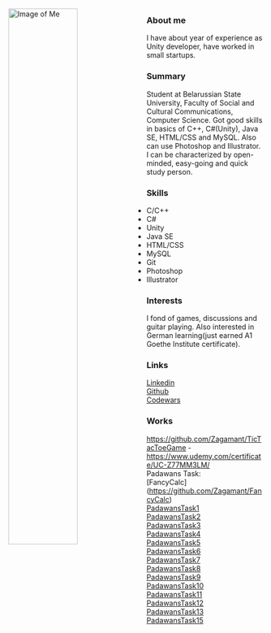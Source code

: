 <img src="https://pp.userapi.com/c622720/v622720349/4ecc1/8lyuMepX6rc.jpg" alt="Image of Me" width="52%" height="52%" align="left" style="margin-right: 2%; margin-bottom: 2%;margin-top: 2%;">

### About me
I have about year of experience as Unity developer, have worked in small startups.


### Summary
Student at Belarussian State University, Faculty of Social and Cultural Communications, Computer Science. Got good skills in basics of C++, C#(Unity), Java SE, HTML/CSS and MySQL. Also can use Photoshop and Illustrator. I can be characterized by open-minded, easy-going and quick study person. 

### Skills
- С/С++
- С#
- Unity
- Java SE
- HTML/CSS
- MySQL
- Git
- Photoshop
- Illustrator

### Interests
I fond of games, discussions and guitar playing.
Also interested in German learning(just earned A1 Goethe Institute certificate).

### Links
[Linkedin](https://www.linkedin.com/in/zagamant/) <br>
[Github](https://github.com/zagamant) <br>
[Codewars](https://www.codewars.com/users/zagamant) <br>

### Works
https://github.com/Zagamant/TicTacToeGame - https://www.udemy.com/certificate/UC-Z77MM3LM/ <br>
Padawans Task: <br>
[FancyCalc] (https://github.com/Zagamant/FancyCalc) <br>
[PadawansTask1](https://github.com/Zagamant/padawanstask1) <br>
[PadawansTask2](https://github.com/Zagamant/padawanstask2) <br>
[PadawansTask3](https://github.com/Zagamant/padawanstask3) <br>
[PadawansTask4](https://github.com/Zagamant/padawanstask4) <br>
[PadawansTask5](https://github.com/Zagamant/padawanstask5) <br>
[PadawansTask6](https://github.com/Zagamant/padawanstask6) <br>
[PadawansTask7](https://github.com/Zagamant/padawanstask7) <br>
[PadawansTask8](https://github.com/Zagamant/padawanstask8) <br>
[PadawansTask9](https://github.com/Zagamant/padawanstask9) <br>
[PadawansTask10](https://github.com/Zagamant/padawanstask10) <br>
[PadawansTask11](https://github.com/Zagamant/padawanstask11) <br>
[PadawansTask12](https://github.com/Zagamant/padawanstask12) <br>
[PadawansTask13](https://github.com/Zagamant/padawanstask13) <br>
[PadawansTask15](https://github.com/Zagamant/padawanstask15) <br>
